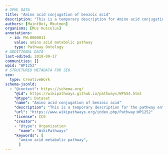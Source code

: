 ```yaml
---
# GPML DATA
title: "Amino acid conjugation of benzoic acid"
description: "This is a temporary description for Amino acid conjugation of benzoic acid"
authors: [MaintBot, Mkutmon]
organisms: [Mus musculus]
annotations:
  - id: PW:0000011
    value: amino acid metabolic pathway
    type: Pathway Ontology
# ADDITIONAL DATA
last-edited: 2019-09-17
communities: []
wpid: "WP1252"
# STRUCTURED METADATA FOR SEO
seo:
  type: CreativeWork
schema-jsonld:
  - "@context": https://schema.org/
    "@id": https://wikipathways.github.io/pathways/WP554.html
    "@type": Dataset
    "name": "Amino acid conjugation of benzoic acid"
    "description": "This is a temporary description for the pathway entitled: Amino acid conjugation of benzoic acid"
    "url": "https://www.wikipathways.org/index.php/Pathway:WP1252"
    "license": CC0
    "creator":
    - "@type": Organization
      "name": "WikiPathways"
    "keywords": [
      "amino acid metabolic pathway",
      ]
---
```

